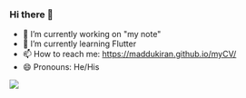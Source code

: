 ### Hi there 👋

- 🔭 I’m currently working on "my note"
- 🌱 I’m currently learning Flutter
- 📫 How to reach me: https://maddukiran.github.io/myCV/
- 😄 Pronouns: He/His

<img src="https://github-readme-stats.vercel.app/api?username=Maddukiran&&show_icons=true&title_color=ffffff&icon_color=bb2acf&text_color=daf7dc&bg_color=151515">
